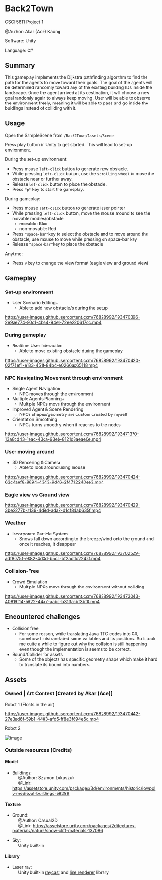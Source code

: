 # Back2Town

CSCI 5611 Project 1

@Author: Akar (Ace) Kaung

Software: Unity

Language: C#

## Summary
This gameplay implements the Dijkstra pathfinding algorithm to find the path for the agents to move toward their goals. 
The goal of the agents will be determined randomly toward any of the existing building IDs inside the landscape.
Once the agent arrived at its destination, it will choose a new goal randomly again to always keep moving.
User will be able to observe the environment freely, meaning it will be able to pass and go inside the buidlings instead of colliding with it.

## Usage
Open the SampleScene from `/Back2Town/Assets/Scene` 

Press play button in Unity to get started. This will lead to set-up environment. <br>

During the set-up environment:
  - Press mouse `left-click` button to generate new obstacle.
  - While pressing `left-click` button, use the `scrolling wheel` to move the obstacle near or further away.
  - Release `lef-click` button to place the obstacle.
  - Press `"p"` key to start the gameplay.

During gameplay:
  - Press mouse `left-click` button to generate laser pointer
  - While pressing `left-click` button, move the mouse around to see the movable modles/obstacle 
    - movable: Blue
    - non-movable: Red
  - Press `"space-bar"`key to select the obstacle and to move around the obstacle, use mouse to move while pressing on space-bar key
  - Release `"space-bar"`key to place the obstacle

Anytime:
  - Press `v` key to change the view format (eagle view and ground view) 

## Gameplay

### Set-up environment
- User Scenario Editing+ 
  - Able to add new obstacle/s during the setup

https://user-images.githubusercontent.com/76828992/193470396-2e9ae774-80c1-4ba4-94e1-72ee220617dc.mp4

### During gameplay
- Realtime User Interaction
  - Able to move existing obstacle during the gameplay

https://user-images.githubusercontent.com/76828992/193470420-02f74ef1-e133-451f-84b4-e0266ac65118.mp4

### NPC Navigating/Movement through environment
- Single Agent Navigation
  - NPC moves through the environment
- Multiple Agents Planning+
  - Multiple NPCs move through the environment
- Improved Agent & Scene Rendering
  - NPCs shapes/geometry are custom created by myself
- Orientation Smoothing
  - NPCs turns smoothly when it reaches to the nodes

https://user-images.githubusercontent.com/76828992/193471370-13a8cd43-1eac-43ca-93eb-8121d3aeae0e.mp4

### User moving around
- 3D Rendering & Camera 
  - Able to look around using mouse

https://user-images.githubusercontent.com/76828992/193470424-62c4aef8-8694-4343-9d46-2f4732240ee3.mp4

### Eagle view vs Ground view

https://user-images.githubusercontent.com/76828992/193470429-3be2277b-a139-4d9d-ada2-d1cf84ab635f.mp4

### Weather
- Incorporate Particle System
  - Snows fall down according to the breeze/wind onto the ground and once it reaches, it disappear

https://user-images.githubusercontent.com/76828992/193702529-adf8075f-e882-4d3d-b5ca-bf2addc2243f.mp4

### Collision-Free
- Crowd Simulation
  - Multiple NPCs move through the environment without colliding

https://user-images.githubusercontent.com/76828992/193473043-40819f14-5622-44a7-aabc-b313aabf3bf0.mp4

## Encountered challenges
- Collision free
  - For some reason, while translating Java TTC codes into C#, somehow I mistranslated some variables and its positions. So it took me quite a while to figure out why the collision is still happening even though the implementation is seems to be correct.
- Bound/Collider for assets
  - Some of the objects has specific geometry shape which make it hard to translate its bound into numbers.

## Assets
### Owned | Art Contest \[Created by Akar (Ace)]
Robot 1 (Floats in the air)

https://user-images.githubusercontent.com/76828992/193470442-27e3ed6f-59b1-4483-afd5-ff8e3f694e5d.mp4

Robot 2 

![image](https://media.github.umn.edu/user/17933/files/d8332845-7ac1-4df1-8d1c-7535943f126f)

### Outside resources (Credits)
#### Model
- Buildings: <br>
&nbsp;&nbsp;&nbsp;&nbsp;&nbsp;@Author: Szymon Lukaszuk<br>
&nbsp;&nbsp;&nbsp;&nbsp;&nbsp;@Link: https://assetstore.unity.com/packages/3d/environments/historic/lowpoly-medieval-buildings-58289

#### Texture
- Ground: <br>
&nbsp;&nbsp;&nbsp;&nbsp;&nbsp;@Author: Casual2D<br>
&nbsp;&nbsp;&nbsp;&nbsp;&nbsp;@Link: https://assetstore.unity.com/packages/2d/textures-materials/nature/snow-cliff-materials-137086

- Sky: <br>
&nbsp;&nbsp;&nbsp;&nbsp;&nbsp;Unity built-in

#### Library
- Laser ray: <br>
&nbsp;&nbsp;&nbsp;&nbsp;&nbsp;Unity built-in [raycast](https://docs.unity3d.com/ScriptReference/Physics.Raycast.html) and [line renderer](https://docs.unity3d.com/Manual/class-LineRenderer.html) library
